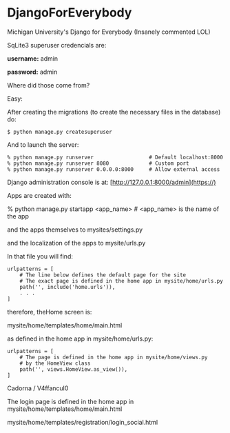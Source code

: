 # DjangoForEverybody

Michigan University's Django for Everybody (Insanely commented LOL)

SqLite3 superuser credencials are:


**username:** admin

**password:** admin


Where did those come from?

Easy:

After creating the migrations (to create the necessary files in the database) do:

```
$ python manage.py createsuperuser
```

And to launch the server:

```
% python manage.py runserver                  # Default localhost:8000
% python manage.py runserver 8080             # Custom port
% python manage.py runserver 0.0.0.0:8000     # Allow external access  
```

Django administration console is at: [http://127.0.0.1:8000/admin](https://)

Apps are created with:

% python manage.py startapp <app_name>  # <app_name> is the name of the app

and the apps themselves to mysites/settings.py

and the localization of the apps to mysite/urls.py

In that file you will find:

```
urlpatterns = [
    # The line below defines the default page for the site
    # The exact page is defined in the home app in mysite/home/urls.py
    path('', include('home.urls')),
    . . .
]
```


therefore, theHome screen is:

mysite/home/templates/home/main.html

as defined in the home app in mysite/home/urls.py:


```language
urlpatterns = [
    # The page is defined in the home app in mysite/home/views.py
    # by the HomeView class
    path('', views.HomeView.as_view()),
]
```


Cadorna / V4ffancul0

The login page is defined in the home app in mysite/home/templates/home/main.html

mysite/home/templates/registration/login_social.html
